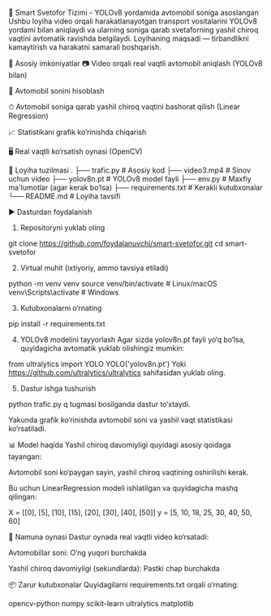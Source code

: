 🚦 Smart Svetofor Tizimi - YOLOv8 yordamida avtomobil soniga asoslangan
Ushbu loyiha video orqali harakatlanayotgan transport vositalarini YOLOv8 yordami bilan aniqlaydi va ularning soniga qarab svetaforning yashil chiroq vaqtini avtomatik ravishda belgilaydi. Loyihaning maqsadi — tirbandlikni kamaytirish va harakatni samarali boshqarish.

📌 Asosiy imkoniyatlar
📷 Video orqali real vaqtli avtomobil aniqlash (YOLOv8 bilan)

🔢 Avtomobil sonini hisoblash

⏱ Avtomobil soniga qarab yashil chiroq vaqtini bashorat qilish (Linear Regression)

📈 Statistikani grafik ko‘rinishda chiqarish

🖥 Real vaqtli ko‘rsatish oynasi (OpenCV)


🧱 Loyiha tuzilmasi
.
├── trafic.py           # Asosiy kod
├── video3.mp4          # Sinov uchun video
├── yolov8n.pt          # YOLOv8 model fayli
├── env.py              # Maxfiy ma'lumotlar (agar kerak bo‘lsa)
├── requirements.txt    # Kerakli kutubxonalar
└── README.md           # Loyiha tavsifi


▶️ Dasturdan foydalanish
1. Repositoryni yuklab oling

git clone https://github.com/foydalanuvchi/smart-svetofor.git
cd smart-svetofor

2. Virtual muhit (ixtiyoriy, ammo tavsiya etiladi)

python -m venv venv
source venv/bin/activate       # Linux/macOS
venv\Scripts\activate          # Windows

3. Kutubxonalarni o‘rnating

pip install -r requirements.txt

4. YOLOv8 modelini tayyorlash
Agar sizda yolov8n.pt fayli yo‘q bo‘lsa, quyidagicha avtomatik yuklab olishingiz mumkin:


from ultralytics import YOLO
YOLO('yolov8n.pt')
Yoki https://github.com/ultralytics/ultralytics sahifasidan yuklab oling.

5. Dastur ishga tushurish

python trafic.py
q tugmasi bosilganda dastur to‘xtaydi.

Yakunda grafik ko‘rinishda avtomobil soni va yashil vaqt statistikasi ko‘rsatiladi.

📊 Model haqida
Yashil chiroq davomiyligi quyidagi asosiy qoidaga tayangan:

Avtomobil soni ko‘paygan sayin, yashil chiroq vaqtining oshirilishi kerak.

Bu uchun LinearRegression modeli ishlatilgan va quyidagicha mashq qilingan:


X = [[0], [5], [10], [15], [20], [30], [40], [50]]
y = [5, 10, 18, 25, 30, 40, 50, 60]

🧪 Namuna oynasi
Dastur oynada real vaqtli video ko‘rsatadi:

Avtomobillar soni: O‘ng yuqori burchakda

Yashil chiroq davomiyligi (sekundlarda): Pastki chap burchakda

📦 Zarur kutubxonalar
Quyidagilarni requirements.txt orqali o‘rnating:


opencv-python
numpy
scikit-learn
ultralytics
matplotlib